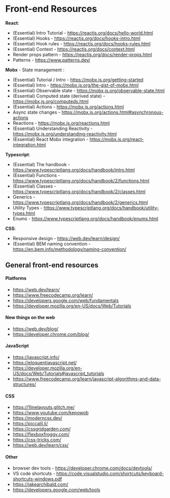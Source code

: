 # Front-end Resources

**React**:

- (Essential) Intro Tutorial - https://reactjs.org/docs/hello-world.html
- (Essential) Hooks - https://reactjs.org/docs/hooks-intro.html
- (Essential) Hook rules - https://reactjs.org/docs/hooks-rules.html
- (Essential) Context - https://reactjs.org/docs/context.html
- Render props pattern - https://reactjs.org/docs/render-props.html
- Patterns - https://www.patterns.dev/

**Mobx** - State management :

- (Essential) Tutorial / Intro - https://mobx.js.org/getting-started
- (Essential) Intro - https://mobx.js.org/the-gist-of-mobx.html
- (Essential) Observable state - https://mobx.js.org/observable-state.html
- (Essential) Computed state (derived state) - https://mobx.js.org/computeds.html
- (Essential) Actions - https://mobx.js.org/actions.html
- Async state changes - https://mobx.js.org/actions.html#asynchronous-actions
- Reactions - https://mobx.js.org/reactions.html
- (Essential) Understanding Reactivity - https://mobx.js.org/understanding-reactivity.html
- (Essential) React Mobx integration - https://mobx.js.org/react-integration.html

**Typescript**:

- (Essential) The handbook - https://www.typescriptlang.org/docs/handbook/intro.html
- (Essential) Functions - https://www.typescriptlang.org/docs/handbook/2/functions.html
- (Essential) Classes - https://www.typescriptlang.org/docs/handbook/2/classes.html
- Generics - https://www.typescriptlang.org/docs/handbook/2/generics.html
- Utility Types - https://www.typescriptlang.org/docs/handbook/utility-types.html
- Enums - https://www.typescriptlang.org/docs/handbook/enums.html

**CSS**:

- Responsive design - https://web.dev/learn/design/
- (Essential) BEM naming convention - https://en.bem.info/methodology/naming-convention/

## General front-end resources

#### Platforms

- https://web.dev/learn/
- https://www.freecodecamp.org/learn/
- https://developers.google.com/web/fundamentals
- https://developer.mozilla.org/en-US/docs/Web/Tutorials

#### New things on the web

- https://web.dev/blog/
- https://developer.chrome.com/blog/

#### JavaScript

- https://javascript.info/
- https://eloquentjavascript.net/
- https://developer.mozilla.org/en-US/docs/Web/Tutorials#javascript_tutorials
- https://www.freecodecamp.org/learn/javascript-algorithms-and-data-structures/

#### CSS

- https://1linelayouts.glitch.me/
- https://www.youtube.com/kepowob
- https://moderncss.dev/
- https://piccalil.li/
- https://cssgridgarden.com/
- https://flexboxfroggy.com/
- https://css-tricks.com/
- https://web.dev/learn/css/

#### Other

- browser dev tools - https://developer.chrome.com/docs/devtools/
- VS code shortcuts - https://code.visualstudio.com/shortcuts/keyboard-shortcuts-windows.pdf
- https://jakearchibald.com/
- https://developers.google.com/web/tools
